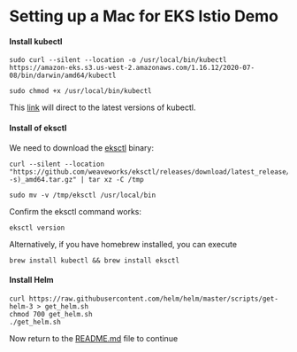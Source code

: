 # Setting up a Mac for EKS Istio Demo 

#### Install kubectl
```
sudo curl --silent --location -o /usr/local/bin/kubectl https://amazon-eks.s3.us-west-2.amazonaws.com/1.16.12/2020-07-08/bin/darwin/amd64/kubectl

sudo chmod +x /usr/local/bin/kubectl
```
This [link](https://docs.aws.amazon.com/eks/latest/userguide/install-kubectl.html) will direct to the latest versions of kubectl.

#### Install of eksctl 

We need to download the [eksctl](https://eksctl.io/) binary:
```
curl --silent --location "https://github.com/weaveworks/eksctl/releases/download/latest_release/eksctl_$(uname -s)_amd64.tar.gz" | tar xz -C /tmp

sudo mv -v /tmp/eksctl /usr/local/bin

```

Confirm the eksctl command works:
```
eksctl version
```

Alternatively, if you have homebrew installed, you can execute 

```
brew install kubectl && brew install eksctl 
```

#### Install Helm
```
curl https://raw.githubusercontent.com/helm/helm/master/scripts/get-helm-3 > get_helm.sh
chmod 700 get_helm.sh
./get_helm.sh
```
Now return to the [README.md](README.md) file to continue 
